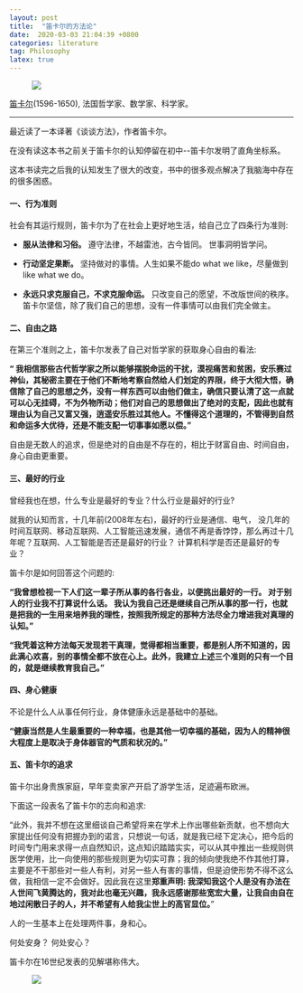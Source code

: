 ```yaml
---
layout: post
title:  "笛卡尔的方法论"
date:  2020-03-03 21:04:39 +0800
categories: literature
tag: Philosophy
latex: true
---
```


<figure>
<a href="https://zh.wikipedia.org/wiki/%E5%8B%92%E5%86%85%C2%B7%E7%AC%9B%E5%8D%A1%E5%B0%94" target="_blank">
<img src="{{site.url}}/images/6.jpg">
</a>  
</figure>

<a href="https://zh.wikipedia.org/wiki/%E5%8B%92%E5%86%85%C2%B7%E7%AC%9B%E5%8D%A1%E5%B0%94" target="_blank">笛卡尔</a>(1596-1650), 法国哲学家、数学家、科学家。
<hr>

最近读了一本译著《谈谈方法》，作者笛卡尔。   
  
在没有读这本书之前关于笛卡尔的认知停留在初中--笛卡尔发明了直角坐标系。   

这本书读完之后我的认知发生了很大的改变，书中的很多观点解决了我脑海中存在的很多困惑。  

#### **一、行为准则**

社会有其运行规则，笛卡尔为了在社会上更好地生活，给自己立了四条行为准则:

- **服从法律和习俗。** 遵守法律，不越雷池，古今皆同。 世事洞明皆学问。

- **行动坚定果断。** 坚持做对的事情。人生如果不能do what we like，尽量做到like what we do。

- **永远只求克服自己，不求克服命运。**  只改变自己的愿望，不改版世间的秩序。笛卡尔坚信，除了我们自己的思想，没有一件事情可以由我们完全做主。

#### **二、自由之路**

在第三个准则之上，笛卡尔发表了自己对哲学家的获取身心自由的看法:

**“ 我相信那些古代哲学家之所以能够摆脱命运的干扰，漠视痛苦和贫困，安乐赛过神仙，其秘密主要在于他们不断地考察自然给人们划定的界限，终于大彻大悟，确信除了自己的思想之外，没有一样东西可以由他们做主，确信只要认清了这一点就可以心无挂碍，不为外物所动；他们对自己的思想做出了绝对的支配，因此也就有理由认为自己又富又强，逍遥安乐胜过其他人。不懂得这个道理的，不管得到自然和命运多大优待，还是不能支配一切事事如愿以偿。”**

自由是无数人的追求，但是绝对的自由是不存在的，相比于财富自由、时间自由，身心自由更重要。

#### **三、最好的行业**

曾经我也在想，什么专业是最好的专业？什么行业是最好的行业?    

就我的认知而言，十几年前(2008年左右)，最好的行业是通信、电气， 没几年的时间互联网、移动互联网、人工智能迅速发展，通信不再是香饽饽，那么再过十几年呢？互联网、人工智能是否还是最好的行业？ 计算机科学是否还是最好的专业？   

笛卡尔是如何回答这个问题的:

**“我曾想检视一下人们这一辈子所从事的各行各业，以便挑出最好的一行。  对于别人的行业我不打算说什么话。 我认为我自己还是继续自己所从事的那一行，也就是把我的一生用来培养我的理性，按照我所规定的那种方法尽全力增进我对真理的认知。”**

**“我凭着这种方法每天发现若干真理，觉得都相当重要，都是别人所不知道的，因此满心欢喜，别的事情全都不放在心上。此外，我建立上述三个准则的只有一个目的，就是继续教育我自己。”**  

#### **四、身心健康**

不论是什么人从事任何行业，身体健康永远是基础中的基础。

**“健康当然是人生最重要的一种幸福，也是其他一切幸福的基础，因为人的精神很大程度上是取决于身体器官的气质和状况的。”**

#### **五、笛卡尔的追求**

笛卡尔出身贵族家庭，早年变卖家产开启了游学生活，足迹遍布欧洲。 

下面这一段表名了笛卡尔的志向和追求:

“此外，我并不想在这里细谈自己希望将来在学术上作出哪些新贡献，也不想向大家提出任何没有把握办到的诺言，只想说一句话，就是我已经下定决心，把今后的时间专门用来求得一点自然知识，这点知识踏踏实实，可以从其中推出一些规则供医学使用，比一向使用的那些规则更为切实可靠；我的倾向使我绝不作其他打算，主要是不干那些对一些人有利，对另一些人有害的事情，但是迫使形势不得不这么做，我相信一定不会做好。因此我在这里**郑重声明: 我深知我这个人是没有办法在人世间飞黄腾达的，我对此也毫无兴趣，我永远感谢那些宽宏大量，让我自由自在地过闲散日子的人，并不希望有人给我尘世上的高官显位。**”


人的一生基本上在处理两件事，身和心。   

何处安身？ 何处安心？

笛卡尔在16世纪发表的见解堪称伟大。


<figure>
<a href="https://book.douban.com/subject/1071023/" target="_blank"><img src="{{site.url}}/images/7.jpg"></a>
</figure>
